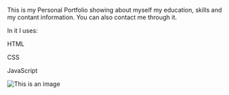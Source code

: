 This is my Personal Portfolio showing about myself my education, skills and my contant information. You can also contact me through it.

In it I uses:

HTML

CSS

JavaScript

![This is an image](screenshot.jpg)
